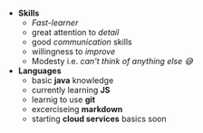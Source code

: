 
* **Skills**
  * _Fast-learner_
  * great attention to *detail*
  * good _communication_ skills  
  * willingness to _improve_
  * Modesty i.e. *can't think of anything else 😅*
* **Languages**
  * basic **java** knowledge 
  * currently learning **JS**
  * learnig to use **git**
  * excerciseing **markdown**
  * starting **cloud services** basics soon
